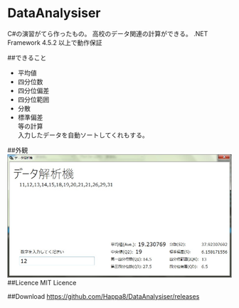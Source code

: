 # DataAnalysiser
C#の演習がてら作ったもの。
高校のデータ関連の計算ができる。
.NET Framework 4.5.2 以上で動作保証

##できること
+ 平均値
+ 四分位数
+ 四分位偏差
+ 四分位範囲
+ 分散
+ 標準偏差  
等の計算  
入力したデータを自動ソートしてくれもする。  

##外観
![DataAnalysiser](DataAnalysiser/Resources/DA.jpg)
##Licence
MIT Licence

##Download
https://github.com/Happa8/DataAnalysiser/releases
